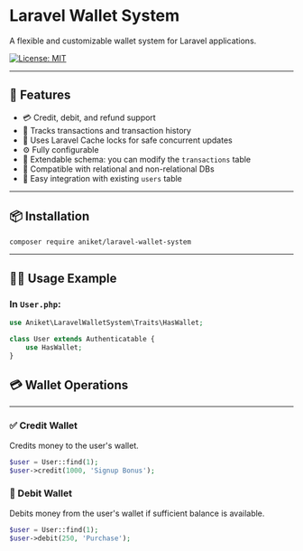 # Laravel Wallet System

A flexible and customizable wallet system for Laravel applications.

[![License: MIT](https://img.shields.io/badge/License-MIT-blue.svg)](LICENSE)

---

## 🚀 Features

- 💳 Credit, debit, and refund support
- 📄 Tracks transactions and transaction history
- 🔐 Uses Laravel Cache locks for safe concurrent updates
- ⚙️ Fully configurable
- 🧱 Extendable schema: you can modify the `transactions` table
- 💾 Compatible with relational and non-relational DBs
- 🧪 Easy integration with existing `users` table

---

## 📦 Installation

```bash
composer require aniket/laravel-wallet-system
```


---

## 👨‍💻 Usage Example

### In `User.php`:

```php
use Aniket\LaravelWalletSystem\Traits\HasWallet;

class User extends Authenticatable {
    use HasWallet;
}
```
## 💳 Wallet Operations

---

### ✅ Credit Wallet

Credits money to the user's wallet.

```php
$user = User::find(1);
$user->credit(1000, 'Signup Bonus');
```
### 🛒 Debit Wallet
Debits money from the user's wallet if sufficient balance is available.

```php
$user = User::find(1);
$user->debit(250, 'Purchase');
```
